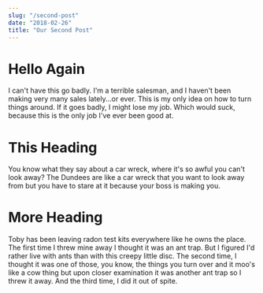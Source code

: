 ```yaml
---
slug: "/second-post"
date: "2018-02-26"
title: "Our Second Post"
---
```


# Hello Again

I can't have this go badly. I'm a terrible salesman, and I haven't been making very many sales lately...or ever. This is my only idea on how to turn things around. If it goes badly, I might lose my job. Which would suck, because this is the only job I've ever been good at.

# This Heading

You know what they say about a car wreck, where it's so awful you can't look away? The Dundees are like a car wreck that you want to look away from but you have to stare at it because your boss is making you.

# More Heading

Toby has been leaving radon test kits everywhere like he owns the place. The first time I threw mine away I thought it was an ant trap. But I figured I'd rather live with ants than with this creepy little disc. The second time, I thought it was one of those, you know, the things you turn over and it moo's like a cow thing but upon closer examination it was another ant trap so I threw it away. And the third time, I did it out of spite.
